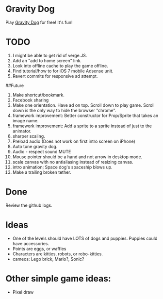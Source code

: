 Gravity Dog
===========

Play [Gravity Dog](http://www.sparkyland.com/gravitydog) for free!  It's fun!

# TODO
1. I might be able to get rid of verge.JS. 
1. Add an "add to home screen" link.
2. Look into offline cache to play the game offline.
1. Find tutorial/how to for iOS 7 mobile Adsense unit. 
1. Revert commits for responsive ad attempt.

##Future
1. Make shortcut/bookmark.
1. Facebook sharing
1. Make one orientation. Have ad on top. Scroll down to play game. 
Scroll down is the only way to hide the browser "chrome".
1. framework improvement: Better constructor for Prop/Sprite that takes an image name.
1. framework improvement: Add a sprite to a sprite instead of just to the animator.
5. sharper scaling.
5. Preload audio (Does not work on first intro screen on iPhone)
6. Auto tune gravity dog.
7. Audio - respect sound MUTE
3. Mouse pointer should be a hand and not arrow in desktop mode.
5. scale canvas with no antialiasing instead of resizing canvas.
1. intro animation;  Space dog's spaceship blows up.
1. Make a trailing broken tether.

# Done
Review the github logs.

# Ideas
* One of the levels should have LOTS of dogs and puppies.  Puppies could have accessories.
* Points are eggs, or waffles
* Characters are kitties, robots, or robo-kitties.
* cameos: Lego brick, Mario?, Sonic?

# Other simple game ideas:
* Pixel draw
